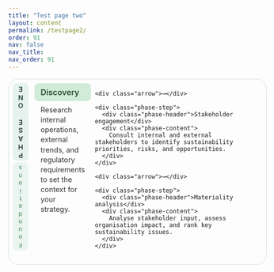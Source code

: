 ```yaml
---
title: "Test page two"
layout: content
permalink: /testpage2/
order: 91
nav: false
nav_title: 
nav_order: 91
---
```


<div class="phase-diagram-wrapper">
  <aside class="phase-sidebar">
    <div class="rotated-label">PHASE ONE</div>
    <div class="rotated-label small">Foundations</div>
  </aside>

  <div class="phase-flow">
    <div class="phase-step">
      <div class="phase-header">Discovery</div>
      <div class="phase-content">
        Research internal operations, external trends, and regulatory requirements to set the context for your strategy.
      </div>
    </div>

    <div class="arrow">→</div>

    <div class="phase-step">
      <div class="phase-header">Stakeholder engagement</div>
      <div class="phase-content">
        Consult internal and external stakeholders to identify sustainability priorities, risks, and opportunities.
      </div>
    </div>

    <div class="arrow">→</div>

    <div class="phase-step">
      <div class="phase-header">Materiality analysis</div>
      <div class="phase-content">
        Analyse stakeholder input, assess organisation impact, and rank key sustainability issues.
      </div>
    </div>
  </div>
</div>

<style>
/* 1. wrapper + grid flow */
.phase-diagram-wrapper {
  display: flex;
  width: 100%;
  border: 1px solid #d4e3dc;
  border-radius: 20px;
  padding: .5rem;
  margin: 1rem 0;
  align-items: flex-start;
  gap: .25rem;
}

/* 2. slimmer sidebar with flex-column */
.phase-sidebar {
  flex: 0 0 8%;
  display: flex;
  flex-direction: column;
  gap: .25rem;
  align-items: flex-start;
  min-width: 2.5rem;
}

/* 3. rotate via writing-mode + flip */
.rotated-label {
  writing-mode: vertical-rl;
  text-orientation: upright;
  transform: rotate(180deg);
  background: #e6f2ed;
  padding: .2rem .5rem;
  border-radius: 8px;
  font-weight: 600;
  font-size: .85rem;
  letter-spacing: .05em;
  color: #1f3f2e;
  white-space: nowrap;
}

/* smaller, tinted Foundations */
.rotated-label.small {
  font-size: .75rem;
  font-weight: 500;
  color: #2f7c4c;
  opacity: .8;
}

/* 4. main flow grid: 3 blocks + 2 arrows */
.phase-flow {
  flex: 1;
  display: grid;
  grid-template-columns: 1fr auto 1fr auto 1fr;
  grid-template-rows: auto 1fr;
  column-gap: .5rem;
  row-gap: .5rem;
}

.phase-step {
  display: flex;
  flex-direction: column;
  grid-row: 1 / 3;
}

.phase-header {
  grid-row: 1;
  background: #d0ebd8;
  padding: .5rem .75rem;
  border-radius: 8px;
  font-weight: 600;
  font-size: 1rem;
  color: #2f4f2f;
}

.phase-content {
  grid-row: 2;
  padding: .5rem .75rem;
  font-size: .9rem;
  line-height: 1.4;
  color: #333;
}

.arrow {
  grid-row: 1 / 3;
  justify-self: center;
  align-self: center;
  font-size: 1.25rem;
  color: #66a189;
  font-weight: bold;
}

/* 5. mobile stack */
@media (max-width: 768px) {
  .phase-diagram-wrapper {
    flex-direction: column;
  }
  .phase-sidebar {
    display: none;
  }
  .phase-flow {
    display: flex;
    flex-direction: column;
    gap: .5rem;
  }
  .arrow {
    transform: rotate(90deg);
  }
}
</style>
